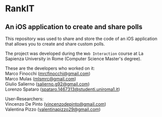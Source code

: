 # RankIT

## An iOS application to create and share polls

This repository was used to share and store the code of an iOS application that allows you to create and share custom polls.

The project was developed during the `Web Interaction` course at La Sapienza University in Rome (Computer Science Master's degree).

These are the developers who worked on it:<br>
Marco Finocchi      (mrcfinocchi@gmail.com)<br>
Marco Mulas         (mlsmrc@gmail.com)<br>
Giulio Salierno     (salierno.g92@gmail.com)<br>
Lorenzo Spataro     (spataro.1467313@studenti.uniroma1.it)   <br>   

User-Researchers:  
Vincenzo De Pinto   (vincenzodepinto@gmail.com)<br>
Valentina Pizzo     (valentinapizzo29@gmail.com)<br>
